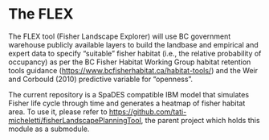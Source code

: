 # The FLEX

The FLEX tool (Fisher Landscape Explorer) will use BC government warehouse publicly available layers to build the landbase and empirical and expert data to specify “suitable” fisher habitat (i.e., the relative probability of occupancy) as per the BC Fisher Habitat Working Group habitat retention tools guidance (https://www.bcfisherhabitat.ca/habitat-tools/) and the Weir and Corbould (2010) predictive variable for “openness”.

The current repository is a SpaDES compatible IBM model that simulates Fisher life cycle through time and generates a heatmap of fisher habitat area. To use it, please refer to https://github.com/tati-micheletti/fisherLandscapePlanningTool, the parent project which holds this module as a submodule.
